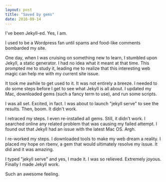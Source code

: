 ```yaml
---
layout: post
title: "Saved by gems"
date: 2016-09-14
---
```

I've been Jekyll-ed. Yes, I am.

I used to be a Wordpress fan until spams and food-like comments bombarded my site.

One day, when I was cruising on something new to learn, I stumbled upon Jekyll, a static generator. I had no idea what it meant at that time. This prompted me to study it, leading me to realize that this interesting web magic can help me with my current site issue.

It took me awhile to get used to it. It was not entirely a breeze. I needed to do some steps before I get to see what Jekyll is all about. I updated my Mac, downloaded gems (such a fancy term to use), and run some scripts.

I was all set. Excited, in fact. I was about to launch "jekyll serve" to see the results. Then, boom. It didn't work.

I retraced my steps. I even re-installed all gems. Still, it didn't work. I searched online any related problem that was causing my failed attempt. I found out that Jekyll had an issue with the latest Mac OS. Argh.

I re-worked my steps. I downloaded tools to make my web dream a reality. I placed my hope on rbenv, a gem that would ultimately resolve my issue. It did and it was amazing.

I typed "jekyll serve" and yes, I made it. I was so relieved. Extremely joyous. Finally I made Jekyll work.

Such an awesome feeling.